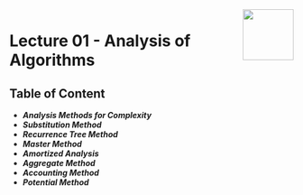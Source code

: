 <img align="right" width="90" height="90" src="https://github.com/cs-MohamedAyman/Computer-Science-Textbooks/blob/master/logos/algorithms.jpg">

# Lecture 01 - Analysis of Algorithms

## Table of Content

- ***Analysis Methods for Complexity***
- ***Substitution Method***
- ***Recurrence Tree Method***
- ***Master Method***
- ***Amortized Analysis***
- ***Aggregate Method***
- ***Accounting Method***
- ***Potential Method***
